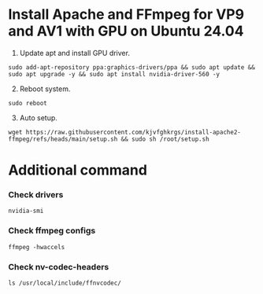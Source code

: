 # Install Apache and FFmpeg for VP9 and AV1 with GPU on Ubuntu 24.04

1. Update apt and install GPU driver.

```sudo add-apt-repository ppa:graphics-drivers/ppa && sudo apt update && sudo apt upgrade -y && sudo apt install nvidia-driver-560 -y```

2. Reboot system.

```sudo reboot```

3. Auto setup.

```wget https://raw.githubusercontent.com/kjvfghkrgs/install-apache2-ffmpeg/refs/heads/main/setup.sh && sudo sh /root/setup.sh```


# Additional command

### Check drivers

```nvidia-smi```

### Check ffmpeg configs

```ffmpeg -hwaccels```

### Check nv-codec-headers

```ls /usr/local/include/ffnvcodec/```
